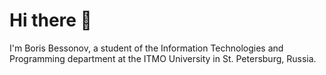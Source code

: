 # Hi there 👋

I'm Boris Bessonov, a student of the Information Technologies and Programming department at the ITMO University in St. Petersburg, Russia.
